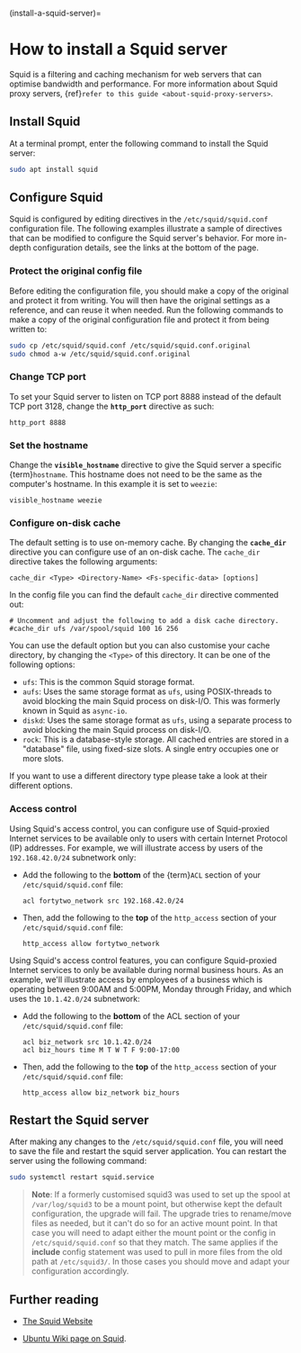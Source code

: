 (install-a-squid-server)=
# How to install a Squid server

Squid is a filtering and caching mechanism for web servers that can optimise bandwidth and performance. For more information about Squid proxy servers, {ref}`refer to this guide <about-squid-proxy-servers>`.

## Install Squid

At a terminal prompt, enter the following command to install the Squid server:

```bash
sudo apt install squid
```

## Configure Squid

Squid is configured by editing directives in the `/etc/squid/squid.conf` configuration file. The following examples illustrate a sample of directives that can be modified to configure the Squid server's behavior. For more in-depth configuration details, see the links at the bottom of the page.

### Protect the original config file

Before editing the configuration file, you should make a copy of the original and protect it from writing. You will then have the original settings as a reference, and can reuse it when needed. Run the following commands to make a copy of the original configuration file and protect it from being written to:

```bash
sudo cp /etc/squid/squid.conf /etc/squid/squid.conf.original
sudo chmod a-w /etc/squid/squid.conf.original
```

### Change TCP port

To set your Squid server to listen on TCP port 8888 instead of the default TCP port 3128, change the **`http_port`** directive as such:

```text
http_port 8888
```

### Set the hostname

Change the **`visible_hostname`** directive to give the Squid server a specific {term}`hostname`. This hostname does not need to be the same as the computer's hostname. In this example it is set to `weezie`:

```text
visible_hostname weezie
```

### Configure on-disk cache

The default setting is to use on-memory cache. By changing the **`cache_dir`** directive you can configure use of an on-disk cache. The `cache_dir` directive takes the following arguments:

```text
cache_dir <Type> <Directory-Name> <Fs-specific-data> [options]
```

In the config file you can find the default `cache_dir` directive commented out:

```text
# Uncomment and adjust the following to add a disk cache directory.
#cache_dir ufs /var/spool/squid 100 16 256
```

You can use the default option but you can also customise your cache directory, by changing the `<Type>` of this directory. It can be one of the following options: 

* `ufs`: This is the common Squid storage format.
* `aufs`: Uses the same storage format as `ufs`, using POSIX-threads to avoid blocking the main Squid process on disk-I/O. This was formerly known in Squid as `async-io`.
* `diskd`: Uses the same storage format as `ufs`, using a separate process to avoid blocking the main Squid process on disk-I/O.
* `rock`: This is a database-style storage. All cached entries are stored in a "database" file, using fixed-size slots. A single entry occupies one or more slots.

If you want to use a different directory type please take a look at their different options.

### Access control

Using Squid's access control, you can configure use of Squid-proxied Internet services to be available only to users with certain Internet Protocol (IP) addresses. For example, we will illustrate access by users of the `192.168.42.0/24` subnetwork only:

* Add the following to the **bottom** of the {term}`ACL` section of your `/etc/squid/squid.conf` file:
   
   ```text
   acl fortytwo_network src 192.168.42.0/24
   ```

* Then, add the following to the **top** of the `http_access` section of your `/etc/squid/squid.conf` file:
    
   ```text
   http_access allow fortytwo_network
   ```

Using Squid's access control features, you can configure Squid-proxied Internet services to only be available during normal business hours. As an example, we'll illustrate access by employees of a business which is operating between 9:00AM and 5:00PM, Monday through Friday, and which uses the `10.1.42.0/24` subnetwork:
    
* Add the following to the **bottom** of the ACL section of your `/etc/squid/squid.conf` file:

   ```text
   acl biz_network src 10.1.42.0/24
   acl biz_hours time M T W T F 9:00-17:00
   ```

* Then, add the following to the **top** of the `http_access` section of your `/etc/squid/squid.conf` file:

   ```text
   http_access allow biz_network biz_hours
   ```

## Restart the Squid server

After making any changes to the `/etc/squid/squid.conf` file, you will need to save the file and restart the squid server application. You can restart the server using the following command:

```bash
sudo systemctl restart squid.service
```

> **Note**:
> If a formerly customised squid3 was used to set up the spool at `/var/log/squid3` to be a mount point, but otherwise kept the default configuration, the upgrade will fail. The upgrade tries to rename/move files as needed, but it can't do so for an active mount point. In that case you will need to adapt either the mount point or the config in `/etc/squid/squid.conf` so that they match.
> The same applies if the **include** config statement was used to pull in more files from the old path at `/etc/squid3/`. In those cases you should move and adapt your configuration accordingly.

## Further reading

- [The Squid Website](http://www.squid-cache.org/)

- [Ubuntu Wiki page on Squid](https://help.ubuntu.com/community/Squid).

